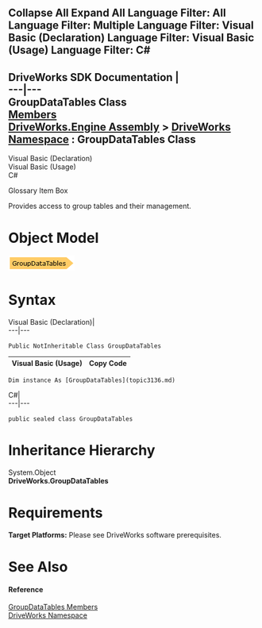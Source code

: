 Collapse All Expand All Language Filter: All  Language Filter: Multiple  Language Filter: Visual Basic (Declaration) Language Filter: Visual Basic (Usage) Language Filter: C#  
---  
DriveWorks SDK Documentation  |   
---|---  
GroupDataTables Class   
[Members](topic3137.md)   
[DriveWorks.Engine Assembly](topic2156.md) > [DriveWorks Namespace](topic2159.md) : GroupDataTables Class  
---  
  
Visual Basic (Declaration)    
Visual Basic (Usage)    
C# 

Glossary Item Box

Provides access to group tables and their management. 

# Object Model

![](dotnetdiagramimages/image133.png)

# Syntax

Visual Basic (Declaration)|   
---|---  
      
    
    Public NotInheritable Class GroupDataTables   
  
Visual Basic (Usage)| Copy Code  
---|---  
      
    
    Dim instance As [GroupDataTables](topic3136.md)  
  
C#|   
---|---  
      
    
    public sealed class GroupDataTables   
  
# Inheritance Hierarchy

System.Object  
**DriveWorks.GroupDataTables**  


# Requirements

**Target Platforms:** Please see DriveWorks software prerequisites.

# See Also

#### Reference

[GroupDataTables Members](topic3137.md)   
[DriveWorks Namespace](topic2159.md)



